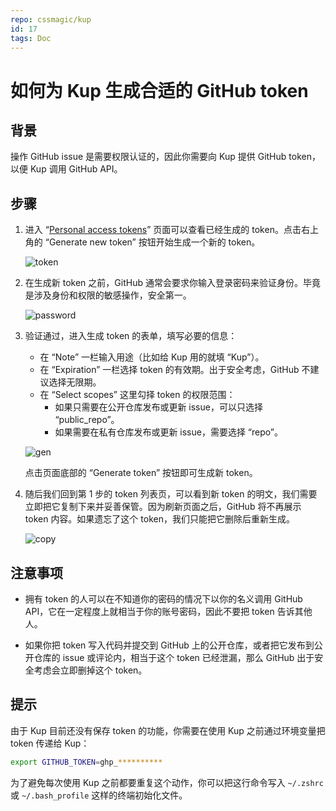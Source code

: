 ```yaml
---
repo: cssmagic/kup
id: 17
tags: Doc
---
```


# 如何为 Kup 生成合适的 GitHub token

## 背景

操作 GitHub issue 是需要权限认证的，因此你需要向 Kup 提供 GitHub token，以便 Kup 调用 GitHub API。

## 步骤

1. 进入 “[Personal access tokens](https://github.com/settings/tokens)” 页面可以查看已经生成的 token。点击右上角的 “Generate new token” 按钮开始生成一个新的 token。

	![token](https://user-images.githubusercontent.com/1231359/171684237-4e268c82-2b8a-42fa-9bf4-1c49d545edf6.png)

1. 在生成新 token 之前，GitHub 通常会要求你输入登录密码来验证身份。毕竟是涉及身份和权限的敏感操作，安全第一。

	![password](https://user-images.githubusercontent.com/1231359/171684255-cd3a071f-1135-42b1-a2bb-e5922ce27ae4.png)
	
1. 验证通过，进入生成 token 的表单，填写必要的信息：
	* 在 “Note” 一栏输入用途（比如给 Kup 用的就填 “Kup”）。
	* 在 “Expiration” 一栏选择 token 的有效期。出于安全考虑，GitHub 不建议选择无限期。
	* 在 “Select scopes” 这里勾择 token 的权限范围：
		* 如果只需要在公开仓库发布或更新 issue，可以只选择 “public_repo”。
		* 如果需要在私有仓库发布或更新 issue，需要选择 “repo”。

	![gen](https://user-images.githubusercontent.com/1231359/171684221-24237602-5fa4-4622-8e68-8a28f005ef75.png)
	
	点击页面底部的 “Generate token” 按钮即可生成新 token。

1. 随后我们回到第 1 步的 token 列表页，可以看到新 token 的明文，我们需要立即把它复制下来并妥善保管。因为刷新页面之后，GitHub 将不再展示 token 内容。如果遗忘了这个 token，我们只能把它删除后重新生成。

	![copy](https://user-images.githubusercontent.com/1231359/171685877-421fe52e-7d4a-46c1-8cbf-4e52678c1aa1.png)


## 注意事项

* 拥有 token 的人可以在不知道你的密码的情况下以你的名义调用 GitHub API，它在一定程度上就相当于你的账号密码，因此不要把 token 告诉其他人。

* 如果你把 token 写入代码并提交到 GitHub 上的公开仓库，或者把它发布到公开仓库的 issue 或评论内，相当于这个 token 已经泄漏，那么 GitHub 出于安全考虑会立即删掉这个 token。


## 提示

由于 Kup 目前还没有保存 token 的功能，你需要在使用 Kup 之前通过环境变量把 token 传递给 Kup：

```sh
export GITHUB_TOKEN=ghp_**********
```

为了避免每次使用 Kup 之前都要重复这个动作，你可以把这行命令写入 `~/.zshrc` 或 `~/.bash_profile` 这样的终端初始化文件。
